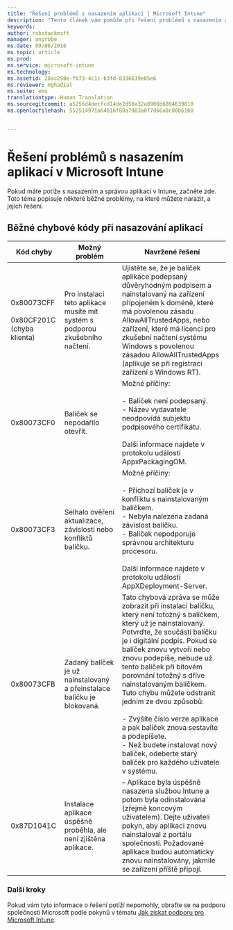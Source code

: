 ```yaml
---
title: "Řešení problémů s nasazením aplikací | Microsoft Intune"
description: "Tento článek vám pomůže při řešení problémů s nasazením aplikací pomocí Microsoft Intune."
keywords: 
author: robstackmsft
manager: angrobe
ms.date: 09/06/2016
ms.topic: article
ms.prod: 
ms.service: microsoft-intune
ms.technology: 
ms.assetid: 28ac298e-fb73-4c1c-b3fd-8336639e05e6
ms.reviewer: mghadial
ms.suite: ems
translationtype: Human Translation
ms.sourcegitcommit: a5256d4decfcd14de2d50a32a0906b6894639010
ms.openlocfilehash: 552514971a64b16f88a7d83a0f7d66a0c00b61b0


---
```


# Řešení problémů s nasazením aplikací v Microsoft Intune
Pokud máte potíže s nasazením a správou aplikací v Intune, začněte zde. Toto téma popisuje některé běžné problémy, na které můžete narazit, a jejich řešení.

## Běžné chybové kódy při nasazování aplikací

|Kód chyby|Možný problém|Navržené řešení|
|--------------|--------------------|------------------------|
|0x80073CFF<br /><br />0x80CF201C (chyba klienta)|Pro instalaci této aplikace musíte mít systém s podporou zkušebního načtení.|Ujistěte se, že je balíček aplikace podepsaný důvěryhodným podpisem a nainstalovaný na zařízení připojeném k doméně, které má povolenou zásadu AllowAllTrustedApps, nebo zařízení, které má licenci pro zkušební načtení systému Windows s povolenou zásadou AllowAllTrustedApps (aplikuje se při registraci zařízení s Windows RT).|
|0x80073CF0|Balíček se nepodařilo otevřít.|Možné příčiny:<br /><br />-   Balíček není podepsaný.<br />-   Název vydavatele neodpovídá subjektu podpisového certifikátu.<br /><br />Další informace najdete v protokolu událostí AppxPackagingOM.|
|0x80073CF3|Selhalo ověření aktualizace, závislostí nebo konfliktů balíčku.|Možné příčiny:<br /><br />-   Příchozí balíček je v konfliktu s nainstalovaným balíčkem.<br />-   Nebyla nalezena zadaná závislost balíčku.<br />-   Balíček nepodporuje správnou architekturu procesoru.<br /><br />Další informace najdete v protokolu událostí AppXDeployment-Server.|
|0x80073CFB|Zadaný balíček je už nainstalovaný a přeinstalace balíčku je blokovaná.|Tato chybová zpráva se může zobrazit při instalaci balíčku, který není totožný s balíčkem, který už je nainstalovaný. Potvrďte, že součástí balíčku je i digitální podpis. Pokud se balíček znovu vytvoří nebo znovu podepíše, nebude už tento balíček při bitovém porovnání totožný s dříve nainstalovaným balíčkem. Tuto chybu můžete odstranit jedním ze dvou způsobů:<br /><br />-   Zvýšíte číslo verze aplikace a pak balíček znova sestavíte a podepíšete.<br />-   Než budete instalovat nový balíček, odeberte starý balíček pro každého uživatele v systému.|
|0x87D1041C|Instalace aplikace úspěšně proběhla, ale není zjištěna aplikace.|– Aplikace byla úspěšně nasazena službou Intune a potom byla odinstalována (zřejmě koncovým uživatelem). Dejte uživateli pokyn, aby aplikaci znovu nainstaloval z portálu společnosti. Požadované aplikace budou automaticky znovu nainstalovány, jakmile se zařízení příště připojí.|

### Další kroky
Pokud vám tyto informace o řešení potíží nepomohly, obraťte se na podporu společnosti Microsoft podle pokynů v tématu [Jak získat podporu pro Microsoft Intune](how-to-get-support-for-microsoft-intune.md).



<!--HONumber=Sep16_HO1-->


